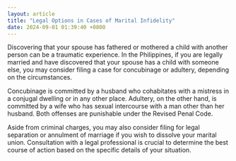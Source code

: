 ```yaml
---
layout: article
title: "Legal Options in Cases of Marital Infidelity"
date: 2024-09-01 01:39:40 +0800
---
```


<p>Discovering that your spouse has fathered or mothered a child with another person can be a traumatic experience. In the Philippines, if you are legally married and have discovered that your spouse has a child with someone else, you may consider filing a case for concubinage or adultery, depending on the circumstances.</p><p>Concubinage is committed by a husband who cohabitates with a mistress in a conjugal dwelling or in any other place. Adultery, on the other hand, is committed by a wife who has sexual intercourse with a man other than her husband. Both offenses are punishable under the Revised Penal Code.</p><p>Aside from criminal charges, you may also consider filing for legal separation or annulment of marriage if you wish to dissolve your marital union. Consultation with a legal professional is crucial to determine the best course of action based on the specific details of your situation.</p>